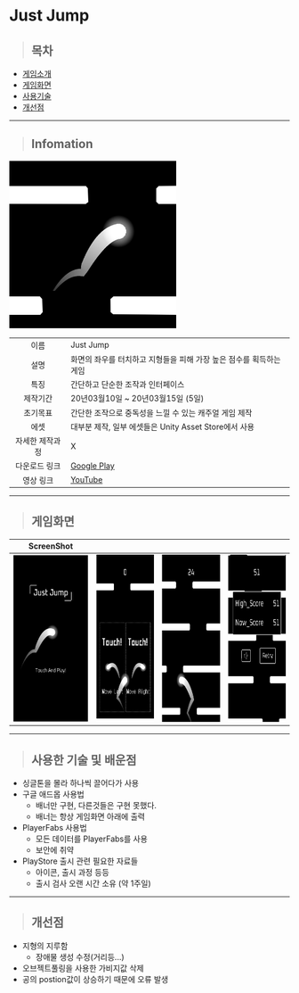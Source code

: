 # Just Jump
> ## 목차
 - [게임소개](#Infomation)
 - [게임화면](#게임화면)
 - [사용기술](#사용한-기술-및-배운점)
 - [개선점](#개선점)
___
> ## Infomation
  <img src="Image/main.png" height="300" title="Game Icon">

|||
|:--:|:--|
|이름|Just Jump|
|설명|화면의 좌우를 터치하고 지형들을 피해 가장 높은 점수를 획득하는 게임|
|특징|간단하고 단순한 조작과 인터페이스|
|제작기간| 20년03월10일 ~ 20년03월15일 (5일)|
|초기목표|간단한 조작으로 중독성을 느낄 수 있는 캐주얼 게임 제작|
|에셋|대부분 제작, 일부 에셋들은 Unity Asset Store에서 사용|
|자세한 제작과정| X |
|다운로드 링크|[Google Play](https://play.google.com/store/apps/details?id=com.NAMAAN.JustJump)|
|영상 링크|[YouTube](https://youtu.be/_vzkCvz7NtQ)|
___
> ## 게임화면
|__ScreenShot__||||
|:--:|:--:|:--:|:--:|
|<img src="Image/Screenshot1.jpg" height="300" title="대기화면">|<img src="Image/Screenshot2.jpg" height="300" title="시작1">|<img src="Image/Screenshot4.jpg" height="300" title="시작2">|<img src="Image/Screenshot5.jpg" height="300" title="종료">|
___
> ## 사용한 기술 및 배운점
  - 싱글톤을 몰라 하나씩 끌어다가 사용
  - 구글 애드몹 사용법
    - 배너만 구현, 다른것들은 구현 못했다. 
    - 배너는 항상 게임화면 아래에 출력
  - PlayerFabs 사용법
    - 모든 데이터를 PlayerFabs를 사용
    - 보안에 취약
  - PlayStore 출시 관련 필요한 자료들
    - 아이콘, 출시 과정 등등
    - 출시 검사 오랜 시간 소유 (약 1주일) 

___
> ## 개선점
  - 지형의 지루함
    - 장애물 생성 수정(거리등...) 
  - 오브젝트풀링을 사용한 가비지값 삭제
  - 공의 postion값이 상승하기 때문에 오류 발생